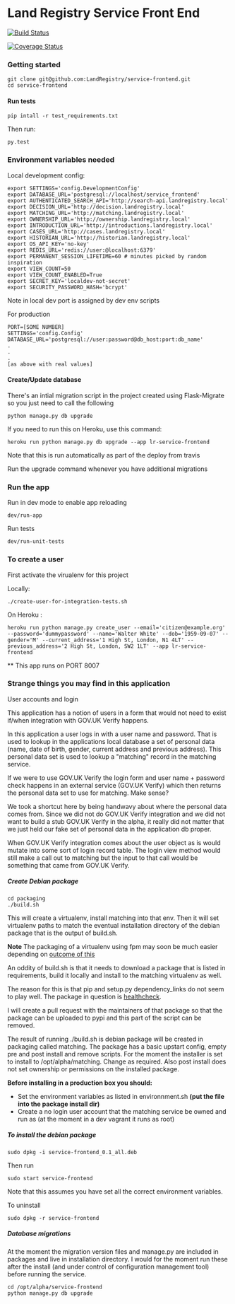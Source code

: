 Land Registry Service Front End
===============

[![Build Status](https://travis-ci.org/LandRegistry/service-frontend.svg)](https://travis-ci.org/LandRegistry/service-frontend)

[![Coverage Status](https://img.shields.io/coveralls/LandRegistry/service-frontend.svg)](https://coveralls.io/r/LandRegistry/service-frontend)


### Getting started

```
git clone git@github.com:LandRegistry/service-frontend.git
cd service-frontend
```

#### Run tests

```
pip intall -r test_requirements.txt
```

Then run:

```
py.test
```

### Environment variables needed


Local development config:

```
export SETTINGS='config.DevelopmentConfig'
export DATABASE_URL='postgresql://localhost/service_frontend'
export AUTHENTICATED_SEARCH_API='http://search-api.landregistry.local'
export DECISION_URL='http://decision.landregistry.local'
export MATCHING_URL='http://matching.landregistry.local'
export OWNERSHIP_URL='http://ownership.landregistry.local'
export INTRODUCTION_URL='http://introductions.landregistry.local'
export CASES_URL='http://cases.landregistry.local'
export HISTORIAN_URL='http://historian.landregistry.local'
export OS_API_KEY='no-key'
export REDIS_URL='redis://user:@localhost:6379'
export PERMANENT_SESSION_LIFETIME=60 # minutes picked by random inspiration
export VIEW_COUNT=50
export VIEW_COUNT_ENABLED=True
export SECRET_KEY='localdev-not-secret'
export SECURITY_PASSWORD_HASH='bcrypt'
```

Note in local dev port is assigned by dev env scripts

For production
```
PORT=[SOME NUMBER]
SETTINGS='config.Config'
DATABASE_URL='postgresql://user:password@db_host:port:db_name'
.
.
.
[as above with real values]
```

#### Create/Update database

There's an intial migration script in the project created using Flask-Migrate so you just need to call the following

```
python manage.py db upgrade
```

If you need to run this on Heroku, use this command:
```
heroku run python manage.py db upgrade --app lr-service-frontend
```
Note that this is run automatically as part of the deploy from travis

Run the upgrade command whenever you have additional migrations

### Run the app

Run in dev mode to enable app reloading

```
dev/run-app
```

Run tests

```
dev/run-unit-tests
```

### To create a user

First activate the virualenv for this project

Locally:
```
./create-user-for-integration-tests.sh
```

On Heroku :
```
heroku run python manage.py create_user --email='citizen@example.org' --password='dummypassword' --name='Walter White' --dob='1959-09-07' --gender='M' --current_address='1 High St, London, N1 4LT' --previous_address='2 High St, London, SW2 1LT' --app lr-service-frontend
```

** This app runs on PORT 8007


### Strange things you may find in this application

User accounts and login

This application has a notion of users in a form that would not need to exist if/when integration with GOV.UK Verify happens.

In this application a user logs in with a user name and password. That is used to lookup in the applications local database a set of personal data (name, date of birth, gender, current address and previous address). This personal data set is used to lookup a "matching" record in the matching service.

If we were to use GOV.UK Verify the login form and user name + password check happens in an external service (GOV.UK Verify) which then returns the personal data set to use for matching. Make sense?

We took a shortcut here by being handwavy about where the personal data comes from. Since we did not do GOV.UK Verify integration and we did not want to build a stub GOV.UK Verify in the alpha, it really did not matter that we just held our fake set of personal data in the application db proper.

When GOV.UK Verify integration comes about the user object as is would mutate into some sort of login record table. The login view method would still make a call out to matching but the input to that call would be something that came from GOV.UK Verify.


##### Create Debian package

```
cd packaging
./build.sh
```

This will create a virtualenv, install matching into that env. Then it will set virtualenv paths to match the eventual installation directory of the debian package that is the output of build.sh.

**Note**
The packaging of a virtualenv using fpm may soon be much easier depending on [outcome of this](https://github.com/jordansissel/fpm/issues/697)

An oddity of build.sh is that it needs to download a package that is listed in requirements, build it locally and install to the matching virtualenv as well.

The reason for this is that pip and setup.py dependency_links do not seem to play well. The package in question is [healthcheck](https://github.com/runscope/healthcheck).

I will create a pull request with the maintainers of that package so that the package can be uploaded to pypi and this part of the script can be removed.

The result of running ./build.sh is debian package will be created in packaging called matching. The package has a basic upstart config, empty pre and post install and remove scripts. For the moment the installer is set to install to /opt/alpha/matching. Change as required. Also post install does not set ownership or permissions on the installed package.

**Before installing in a production box you should:**

* Set the environment variables as listed in environnment.sh **(put the file into the package install dir)**
* Create a no login user account that the matching service be owned and run as (at the moment in a dev vagrant it runs as root)

##### To install the debian package

```
sudo dpkg -i service-frontend_0.1_all.deb
```

Then run

```
sudo start service-frontend
```

Note that this assumes you have set all the correct environment variables.

To uninstall

```
sudo dpkg -r service-frontend
```

##### Database migrations

At the moment the migration version files and manage.py are included in packages and live in installation directory. I would for the moment run these after the install (and under control of configuration management tool) before running the service.

```
cd /opt/alpha/service-frontend
python manage.py db upgrade
```



